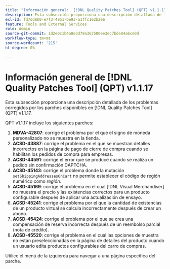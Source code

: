 ```yaml
---
title: "Información general:  [!DNL Quality Patches Tool] (QPT) v1.1.17"
description: Esta subsección proporciona una descripción detallada de los problemas corregidos por los parches disponibles en  [!DNL Quality Patches Tool] (QPT) v1.1.17.
exl-id: fd7dd8b0-e7f3-4951-be93-a1ffc1e2b2e6
feature: Tools and External Services
role: Admin
source-git-commit: 1d2e0c1b4a8e3d79a362500ee3ec7bde84a6ce0d
workflow-type: tm+mt
source-wordcount: '215'
ht-degree: 0%

---
```


# Información general de [!DNL Quality Patches Tool] (QPT) v1.1.17

Esta subsección proporciona una descripción detallada de los problemas corregidos por los parches disponibles en [!DNL Quality Patches Tool] (QPT) v1.1.17.

QPT v1.1.17 incluye los siguientes parches:

1. **MDVA-42807**: corrige el problema por el que el signo de moneda personalizado no se muestra en la tienda.
1. **ACSD-43887**: corrige el problema en el que se muestran detalles incorrectos en la página de pago de cierre de compra cuando se habilitan los pedidos de compra para empresas.
1. **ACSD-44591**: corrige el error que se produce cuando se realiza un pedido sin confirmación CAPTCHA.
1. **ACSD-45143**: corrige el problema donde la mutación `setShippingAddressesOnCart` no permite establecer el código de región numérico como *región*.
1. **ACSD-45169**: corrige el problema en el cual [!DNL Visual Merchandiser] no muestra el precio y las existencias correctos para un producto configurable después de aplicar una actualización de ensayo.
1. **ACSD-45241**: corrige el problema por el que la cantidad de existencias de un producto virtual se calcula incorrectamente después de crear un abono.
1. **ACSD-45424**: corrige el problema por el que se crea una compensación de reserva incorrecta después de un reembolso parcial (nota de crédito).
1. **ACSD-45520**: corrige el problema en el cual las opciones de muestra no están preseleccionadas en la página de detalles del producto cuando un usuario edita productos configurables del carro de compras.

Utilice el menú de la izquierda para navegar a una página específica del parche.
